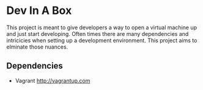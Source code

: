 # Dev In A Box
This project is meant to give developers a way to open a virtual machine up and just start developing. Often times there are many dependencies and intricicies when setting up a development environment. This project aims to elminate those nuances. 

## Dependencies
* Vagrant http://vagrantup.com
